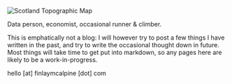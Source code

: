 
![Scotland Topographic Map](docs/assets/images/scotland_topo.png)

Data person, economist, occasional runner & climber.

This is emphatically not a blog: I will however try to post a few things I have written in the past, and try to write the occasional thought down in future. Most things will take time to get put into markdown, so any pages here are likely to be a work-in-progress.

hello [at] finlaymcalpine [dot] com
